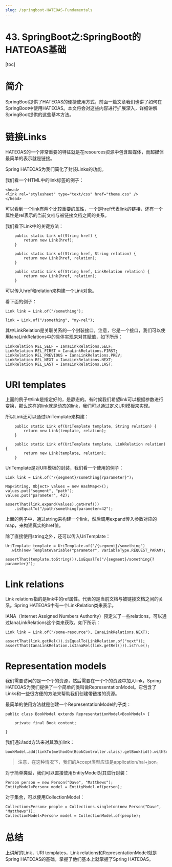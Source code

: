 ```yaml
---
slug: /springboot-HATEOAS-Fundamentals
---
```


# 43. SpringBoot之:SpringBoot的HATEOAS基础

[toc]

# 简介

SpringBoot提供了HATEOAS的便捷使用方式，前面一篇文章我们也讲了如何在SpringBoot中使用HATEOAS。本文将会对这些内容进行扩展深入，详细讲解SpringBoot提供的这些基本方法。

# 链接Links

HATEOAS的一个非常重要的特征就是在resources资源中包含超媒体，而超媒体最简单的表示就是链接。

Spring HATEOAS为我们简化了封装Links的功能。

我们看一个HTML中的link标签的例子：

```
<head>
<link rel="stylesheet" type="text/css" href="theme.css" />
</head>
```

可以看到一个link有两个比较重要的属性，一个是href代表link的链接，还有一个属性是rel表示的当前文档与被链接文档之间的关系。

我们看下Link中的关键方法：

```
	public static Link of(String href) {
		return new Link(href);
	}

	public static Link of(String href, String relation) {
		return new Link(href, relation);
	}

	public static Link of(String href, LinkRelation relation) {
		return new Link(href, relation);
	}
```

可以传入href和relation来构建一个Link对象。

看下面的例子：

```
Link link = Link.of("/something");

link = Link.of("/something", "my-rel");

```

其中LinkRelation是关联关系的一个封装接口，注意，它是一个接口，我们可以使用IanaLinkRelations中的具体实现来对其赋值，如下所示：

```
LinkRelation REL_SELF = IanaLinkRelations.SELF;
LinkRelation REL_FIRST = IanaLinkRelations.FIRST;
LinkRelation REL_PREVIOUS = IanaLinkRelations.PREV;
LinkRelation REL_NEXT = IanaLinkRelations.NEXT;
LinkRelation REL_LAST = IanaLinkRelations.LAST;
```

# URI templates

上面的例子中link是指定好的，是静态的。有时候我们希望link可以根据参数进行变换，那么这样的link就是动态的link，我们可以通过定义URI模板来实现。

所以Link还可以通过UriTemplate来构建：

```
	public static Link of(UriTemplate template, String relation) {
		return new Link(template, relation);
	}

    public static Link of(UriTemplate template, LinkRelation relation) {
		return new Link(template, relation);
	}
```

UriTemplate是对URI模板的封装，我们看一个使用的例子：

```
Link link = Link.of("/{segment}/something{?parameter}");

Map<String, Object> values = new HashMap<>();
values.put("segment", "path");
values.put("parameter", 42);

assertThat(link.expand(values).getHref()) 
    .isEqualTo("/path/something?parameter=42");
```

上面的例子中，通过string来构建一个link，然后调用expand传入参数对应的map，来构建真实的href值。

除了直接使用string之外，还可以传入UriTemplate：

```
UriTemplate template = UriTemplate.of("/{segment}/something")
  .with(new TemplateVariable("parameter", VariableType.REQUEST_PARAM);

assertThat(template.toString()).isEqualTo("/{segment}/something{?parameter}");
```

# Link relations

Link relations指的是link中的ref属性。代表的是当前文档与被链接文档之间的关系。Spring HATEOAS中有一个LinkRelation类来表示。

IANA（Internet Assigned Numbers Authority）预定义了一些relations，可以通过IanaLinkRelations这个类来获取，如下所示：

```
Link link = Link.of("/some-resource"), IanaLinkRelations.NEXT);

assertThat(link.getRel()).isEqualTo(LinkRelation.of("next"));
assertThat(IanaLinkRelation.isIanaRel(link.getRel())).isTrue();

```

# Representation models

我们需要访问的是一个个的资源，然后需要在一个个的资源中加入link，Spring HATEOAS为我们提供了一个简单的类叫做RepresentationModel。它包含了Links和一些很方便的方法来帮助我们创建带链接的资源。

最简单的使用方法就是创建一个RepresentationModel的子类：

```
public class BookModel extends RepresentationModel<BookModel> {

    private final Book content;

}
```

我们通过add方法来对其添加link：

```
bookModel.add(linkTo(methodOn(BookController.class).getBook(id)).withSelfRel());
```		

> 注意，在这种情况下，我们的Accept类型应该是application/hal+json。

对于简单类型，我们可以直接使用EntityModel对其进行封装：

```
Person person = new Person("Dave", "Matthews");
EntityModel<Person> model = EntityModel.of(person);

```

对于集合，可以使用CollectionModel：

```
Collection<Person> people = Collections.singleton(new Person("Dave", "Matthews"));
CollectionModel<Person> model = CollectionModel.of(people);
```

# 总结

上讲解的Link，URI templates，Link relations和RepresentationModel就是Spring HATEOAS的基础，掌握了他们基本上就掌握了Spring HATEOAS。

